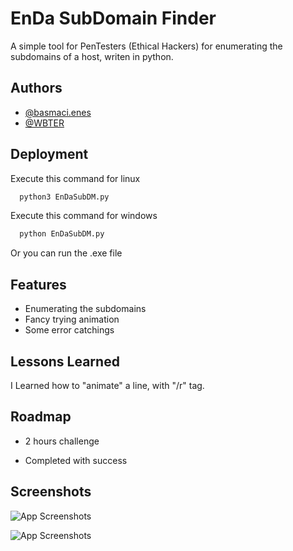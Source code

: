 
# EnDa SubDomain Finder

A simple tool for PenTesters (Ethical Hackers) for enumerating the subdomains of a host, writen in python.


## Authors

- [@basmaci.enes](https://www.instagram.com/basmaci.enes/)
- [@WBTER](https://github.com/WBTER/)

## Deployment

Execute this command for linux

```bash
  python3 EnDaSubDM.py
```

Execute this command for windows

```bash
  python EnDaSubDM.py
```

Or you can run the .exe file


## Features

- Enumerating the subdomains
- Fancy trying animation
- Some error catchings


## Lessons Learned

I Learned how to "animate" a line, with "/r" tag.
## Roadmap

- 2 hours challenge

- Completed with success


## Screenshots

![App Screenshots]([https://i.ibb.co/c1hBJkj/Screenshot-2023-05-28-003553.png])

![App Screenshots](https://i.ibb.co/4MKtMMm/Screenshot-2023-05-28-003623.png)

